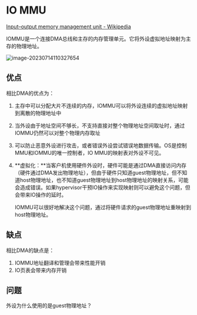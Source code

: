 # IO MMU

[Input–output memory management unit - Wikipedia](https://en.m.wikipedia.org/wiki/Input–output_memory_management_unit)

IOMMU是一个连接DMA总线和主存的内存管理单元。它将外设虚拟地址映射为主存的物理地址。

![image-20230714110327654](https://mdpics4lgw.oss-cn-beijing.aliyuncs.com/aliyun/202307141103706.png)

## 优点

相比DMA的优点为：

1. 主存中可以分配大片不连续的内存，IOMMU可以将外设连续的虚拟地址映射到离散的物理地址中

2. 当外设由于地址空间不够长，不支持直接对整个物理地址空间取址时，通过IOMMU仍然可以对整个物理内存取址

3. 可以防止恶意外设进行攻击，或者错误外设尝试错误地数据传输。OS是控制MMU和IOMMU的唯一控制者，IO MMU的映射表对外设不可见。

4. **虚拟化：**当客户机使用硬件外设时，硬件可能是通过DMA直接访问内存（硬件通过DMA发出物理地址），但由于硬件只知道guest物理地址，但不知道host物理地址，也不知道guest物理地址到host物理地址的映射关系，可能会造成错误。如果hypervisor干预IO操作来实现映射则可以避免这个问题，但会带来IO操作的延时。

   IOMMU可以很好地解决这个问题，通过将硬件请求的guest物理地址重映射到host物理地址。

## 缺点

相比DMA的缺点是：

1. IOMMU地址翻译和管理会带来性能开销
2. IO页表会带来内存开销

## 问题

外设为什么使用的是guest物理地址？